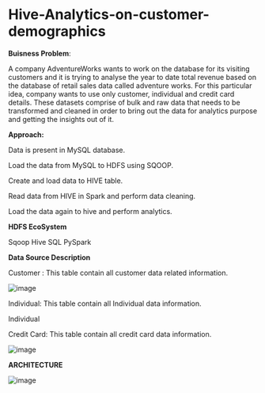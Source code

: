 # Hive-Analytics-on-customer-demographics

**Buisness Problem**:

A company AdventureWorks wants to work on the database for its visiting customers and it is trying to analyse the year to date total revenue based on the database of retail sales data called adventure works. For this particular idea, company wants to use only customer, individual and credit card details. These datasets comprise of bulk and raw data that needs to be transformed and cleaned in order to bring out the data for analytics purpose and getting the insights out of it.

**Approach:**

Data is present in MySQL database.

Load the data from MySQL to HDFS using SQOOP.

Create and load data to HIVE table.

Read data from HIVE in Spark and perform data cleaning.

Load the data again to hive and perform analytics.


**HDFS EcoSystem**

Sqoop
Hive
SQL
PySpark


**Data Source Description**

Customer : This table contain all customer data related information.

![image](https://user-images.githubusercontent.com/100192514/158731332-4ff48f5c-7108-4358-a2db-c6cf3f42551b.png)


Individual: This table contain all Individual data information.

Individual

Credit Card: This table contain all credit card data information.

![image](https://user-images.githubusercontent.com/100192514/158731403-652c39e6-0a6c-41ba-8b4f-0697a624a13e.png)


**ARCHITECTURE**

![image](https://user-images.githubusercontent.com/100192514/158731861-c527cfb1-3dd8-4856-9dc7-e24488604c1d.png)

